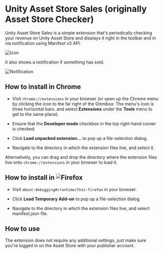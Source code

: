 # Unity Asset Store Sales (originally Asset Store Checker)

Unity Asset Store Sales is a simple extension that's periodically checking your revenue on Unity Asset Store and displays it right in the toolbar and in via notification using Manifest v3 API.

![Icon](https://cdn.archive.frostweepgames.com/files/browser-extensions-sales-icon.png)

It also shows a notification if something has sold.

![Notification](https://cdn.archive.frostweepgames.com/files/browser-extensions-sales-notification.png)

## How to install in Chrome

* Visit `chrome://extensions` in your browser (or open up the Chrome menu by clicking the icon to the far right of the Omnibox:  The menu's icon is three horizontal bars. and select **Extensions** under the **Tools** menu to get to the same place).

* Ensure that the **Developer mode** checkbox in the top right-hand corner is checked.

* Click **Load unpacked extension…** to pop up a file-selection dialog.

* Navigate to the directory in which the extension files live, and select it.

Alternatively, you can drag and drop the directory where the extension files live onto `chrome://extensions` in your browser to load it.

## How to install in ![Firefox](https://github.com/frostweep/unity-asset-store-sales-browser-extension/tree/firefox)

* Visit `about:debugging#/runtime/this-firefox` in your browser.

* Click **Load Temporary Add-on** to pop up a file-selection dialog.

* Navigate to the directory in which the extension files live, and select manifest.json file.

## How to use

The extension does not require any additional settings, just make sure you're logged in on the Asset Store with your publisher account.